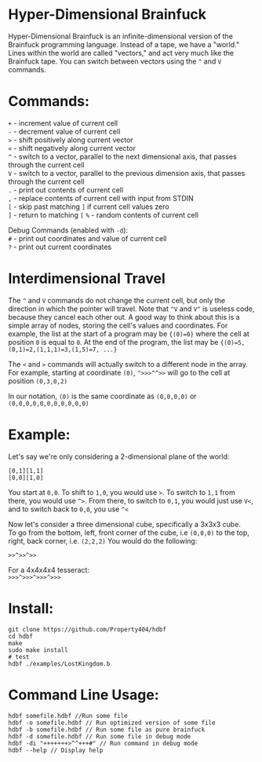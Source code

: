 # Hyper-Dimensional Brainfuck

Hyper-Dimensional Brainfuck is an infinite-dimensional version of the Brainfuck programming language. Instead of a tape, we have a "world."
Lines within the world are called "vectors," and act very much like the Brainfuck tape. You can switch
between vectors using the `^` and `V` commands.  

# Commands:  
`+` - increment value of current cell  
`-` - decrement value of current cell  
`>` - shift positively along current vector  
`<` - shift negatively along current vector  
`^` - switch to a vector, parallel to the next dimensional axis, that passes through the current cell  
`V` - switch to a vector, parallel to the previous dimension axis, that passes through the current cell  
`.` - print out contents of current cell  
`,` - replace contents of current cell with input from STDIN  
`[` - skip past matching `]` if current cell values zero  
`]` - return to matching `[` 
`%` - random contents of current cell  

Debug Commands (enabled with `-d`):  
`#` - print out coordinates and value of current cell  
`?` - print out current coordinates

# Interdimensional Travel
The `^` and `V` commands do not change the current cell, but only the direction in which the pointer will travel. Note that `^V` and `V^` is useless code, because they cancel each other out. A good way to think about this is a simple array of nodes, storing the cell's values and coordinates. For example, the list at the start of a program may be `{(0)=0}` where the cell at position `0` is equal to `0`. At the end of the program, the list may be `{(0)=5,(0,1)=2,(1,1,1)=3,(1,5)=7, ...}`  

The `<` and `>` commands will actually switch to a different node in the array. For example, starting at coordinate `(0)`, `^>>>^^>>` will go to the cell at position `(0,3,0,2)`  

In our notation, `(0)` is the same coordinate as `(0,0,0,0)` or `(0,0,0,0,0,0,0,0,0,0,0)`
# Example:  
Let's say we're only considering a 2-dimensional plane of the world:


`[0,1][1,1]`  
`[0,0][1,0]` 

You start at `0,0`. To shift to `1,0`, you would use `>`. To switch to `1,1` from there, you would use `^>`. From there, to switch to `0,1`, you would just use `V<`, and to switch back to `0,0`, you use `^<`  

Now let's consider a three dimensional cube, specifically a 3x3x3 cube.  
To go from the bottom, left, front corner of the cube, i.e `(0,0,0)` to the top, right, back corner, i.e. `(2,2,2)` You would do the following: 

`>>^>>^>>`  

For a 4x4x4x4 tesseract:  
`>>>^>>>^>>>^>>>`
# Install:
    git clone https://github.com/Property404/hdbf
    cd hdbf
    make
    sudo make install
    # test
    hdbf ./examples/LostKingdom.b

# Command Line Usage:
    hdbf somefile.hdbf //Run some file
    hdbf -o somefile.hdbf // Run optimized version of some file
    hdbf -b somefile.hdbf // Run some file as pure brainfuck
    hdbf -d somefile.hdbf // Run some file in debug mode
    hdbf -di "+++++++>^^+++#" // Run command in debug mode
    hdbf --help // Display help
